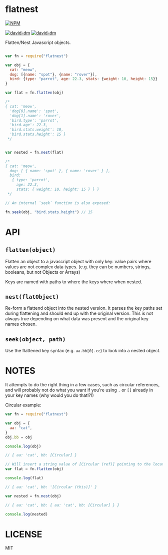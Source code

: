 flatnest
=====

[![NPM](https://nodei.co/npm/flatnest.png)](https://nodei.co/npm/flatnest/)

[![david-dm](https://david-dm.org/brycebaril/node-flatnest.png)](https://david-dm.org/brycebaril/node-flatnest/)
[![david-dm](https://david-dm.org/brycebaril/node-flatnest/dev-status.png)](https://david-dm.org/brycebaril/node-flatnest#info=devDependencies/)

Flatten/Nest Javascript objects.

```javascript

var fn = require("flatnest")

var obj = {
  cat: "meow",
  dog: [{name: "spot"}, {name: "rover"}],
  bird: {type: "parrot", age: 22.3, stats: {weight: 10, height: 15}}
}

var flat = fn.flatten(obj)

/*
{ cat: 'meow',
  'dog[0].name': 'spot',
  'dog[1].name': 'rover',
  'bird.type': 'parrot',
  'bird.age': 22.3,
  'bird.stats.weight': 10,
  'bird.stats.height': 15 }
 */


var nested = fn.nest(flat)

/*
{ cat: 'meow',
  dog: [ { name: 'spot' }, { name: 'rover' } ],
  bird:
   { type: 'parrot',
     age: 22.3,
     stats: { weight: 10, height: 15 } } }
 */

// An internal `seek` function is also exposed:

fn.seek(obj, "bird.stats.height") // 15


```

API
===

`flatten(object)`
---

Flatten an object to a javascript object with only key: value pairs where values are not complex data types. (e.g. they can be numbers, strings, booleans, but not Objects or Arrays)

Keys are named with paths to where the keys where when nested.

`nest(flatObject)`
---

Re-form a flattend object into the nested version. It parses the key paths set during flattening and should end up with the original version. This is not always true depending on what data was present and the original key names chosen.

`seek(object, path)`
---

Use the flattened key syntax (e.g. `aa.bb[0].cc`) to look into a nested object.

NOTES
===

It attempts to do the right thing in a few cases, such as circular references, and will probably not do what you want if you're using `.` or `[]` already in your key names (why would you do that!?!)

Circular example:
```javascript
var fn = require("flatnest")

var obj = {
  aa: "cat",
}
obj.bb = obj

console.log(obj)

// { aa: 'cat', bb: [Circular] }

// Will insert a string value of [Circular (ref)] pointing to the location this ref was first seen while flattening.
var flat = fn.flatten(obj)

console.log(flat)

// { aa: 'cat', bb: '[Circular (this)]' }

var nested = fn.nest(obj)

// { aa: 'cat', bb: { aa: 'cat', bb: [Circular] } }

console.log(nested)
```

LICENSE
=======

MIT
